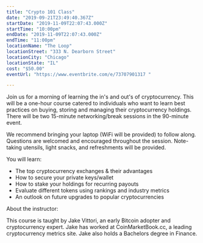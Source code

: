 ```yaml
---
title: "Crypto 101 Class"
date: "2019-09-21T23:49:40.367Z"
startDate: "2019-11-09T22:07:43.000Z"
startTime: "10:00pm"
endDate: "2019-11-09T22:07:43.000Z"
endTime: "11:00pm"
locationName: "The Loop"
locationStreet: "333 N. Dearborn Street"
locationCity: "Chicago"
locationState: "IL"
cost: "$50.00"
eventUrl: "https://www.eventbrite.com/e/73707901317 "

---
```


Join us for a morning of learning the in's and out's of cryptocurrency. This will be a one-hour course catered to individuals who want to learn best practices on buying, storing and managing their cryptocurrency holdings. There will be two 15-minute networking/break sessions in the 90-minute event.

We recommend bringing your laptop (WiFi will be provided) to follow along. Questions are welcomed and encouraged throughout the session. Note-taking utensils, light snacks, and refreshments will be provided.

You will learn:

- The top cryptocurrency exchanges & their advantages
- How to secure your private keys/wallet
- How to stake your holdings for recurring payouts
- Evaluate different tokens using rankings and industry metrics
- An outlook on future upgrades to popular cryptocurrencies

About the instructor:

This course is taught by Jake Vittori, an early Bitcoin adopter and cryptocurrency expert. Jake has worked at CoinMarketBook.cc, a leading cryptocurrency metrics site. Jake also holds a Bachelors degree in Finance.

